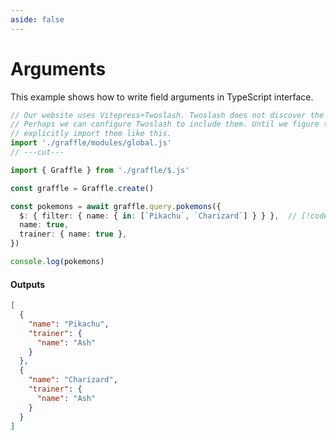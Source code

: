 ```yaml
---
aside: false
---
```


# Arguments

This example shows how to write field arguments in TypeScript interface.

<!-- dprint-ignore-start -->
```ts twoslash
// Our website uses Vitepress+Twoslash. Twoslash does not discover the generated Graffle modules.
// Perhaps we can configure Twoslash to include them. Until we figure that out, we have to
// explicitly import them like this.
import './graffle/modules/global.js'
// ---cut---

import { Graffle } from './graffle/$.js'

const graffle = Graffle.create()

const pokemons = await graffle.query.pokemons({
  $: { filter: { name: { in: [`Pikachu`, `Charizard`] } } },  // [!code highlight]
  name: true,
  trainer: { name: true },
})

console.log(pokemons)
```
<!-- dprint-ignore-end -->

#### Outputs

<!-- dprint-ignore-start -->
```json
[
  {
    "name": "Pikachu",
    "trainer": {
      "name": "Ash"
    }
  },
  {
    "name": "Charizard",
    "trainer": {
      "name": "Ash"
    }
  }
]
```
<!-- dprint-ignore-end -->
